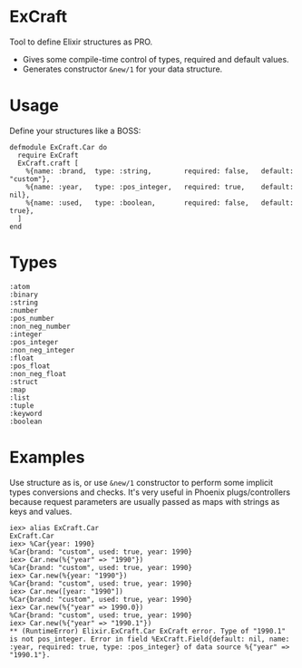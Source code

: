 # ExCraft

Tool to define Elixir structures as PRO.

- Gives some compile-time control of types, required and default values.
- Generates constructor `&new/1` for your data structure.

# Usage

  Define your structures like a BOSS:

  ```
  defmodule ExCraft.Car do
    require ExCraft
    ExCraft.craft [
      %{name: :brand,  type: :string,        required: false,   default: "custom"},
      %{name: :year,   type: :pos_integer,   required: true,    default: nil},
      %{name: :used,   type: :boolean,       required: false,   default: true},
    ]
  end
  ```

# Types

  ```
  :atom
  :binary
  :string
  :number
  :pos_number
  :non_neg_number
  :integer
  :pos_integer
  :non_neg_integer
  :float
  :pos_float
  :non_neg_float
  :struct
  :map
  :list
  :tuple
  :keyword
  :boolean
  ```

# Examples

  Use structure as is, or use `&new/1` constructor to perform some
  implicit types conversions and checks. It's very useful
  in Phoenix plugs/controllers because request parameters are usually passed
  as maps with strings as keys and values.

  ```
  iex> alias ExCraft.Car
  ExCraft.Car
  iex> %Car{year: 1990}
  %Car{brand: "custom", used: true, year: 1990}
  iex> Car.new(%{"year" => "1990"})
  %Car{brand: "custom", used: true, year: 1990}
  iex> Car.new(%{year: "1990"})
  %Car{brand: "custom", used: true, year: 1990}
  iex> Car.new([year: "1990"])
  %Car{brand: "custom", used: true, year: 1990}
  iex> Car.new(%{"year" => 1990.0})
  %Car{brand: "custom", used: true, year: 1990}
  iex> Car.new(%{"year" => "1990.1"})
  ** (RuntimeError) Elixir.ExCraft.Car ExCraft error. Type of "1990.1" is not pos_integer. Error in field %ExCraft.Field{default: nil, name: :year, required: true, type: :pos_integer} of data source %{"year" => "1990.1"}.
  ```
